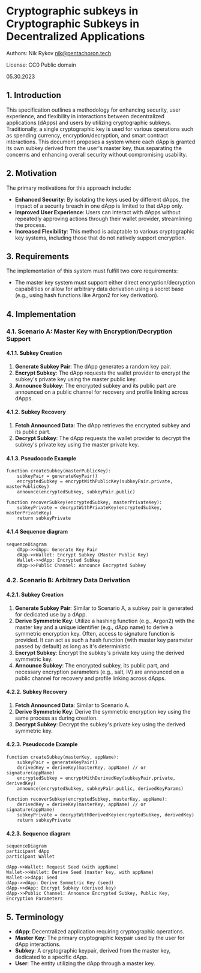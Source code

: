 # Cryptographic subkeys in Cryptographic Subkeys in Decentralized Applications
Authors: Nik Rykov <nik@pentachoron.tech>

License: CC0 Public domain

05.30.2023

## 1. Introduction

This specification outlines a methodology for enhancing security, user experience, and flexibility in interactions between decentralized applications (dApps) and users by utilizing cryptographic subkeys. Traditionally, a single cryptographic key is used for various operations such as spending currency, encryption/decryption, and smart contract interactions. This document proposes a system where each dApp is granted its own subkey derived from the user's master key, thus separating the concerns and enhancing overall security without compromising usability.

## 2. Motivation

The primary motivations for this approach include:
- **Enhanced Security**: By isolating the keys used by different dApps, the impact of a security breach in one dApp is limited to that dApp only.
- **Improved User Experience**: Users can interact with dApps without repeatedly approving actions through their wallet provider, streamlining the process.
- **Increased Flexibility**: This method is adaptable to various cryptographic key systems, including those that do not natively support encryption.

## 3. Requirements

The implementation of this system must fulfill two core requirements:
- The master key system must support either direct encryption/decryption capabilities or allow for arbitrary data derivation using a secret base (e.g., using hash functions like Argon2 for key derivation).

## 4. Implementation

### 4.1. Scenario A: Master Key with Encryption/Decryption Support

#### 4.1.1. Subkey Creation

1. **Generate Subkey Pair**: The dApp generates a random key pair.
2. **Encrypt Subkey**: The dApp requests the wallet provider to encrypt the subkey's private key using the master public key.
3. **Announce Subkey**: The encrypted subkey and its public part are announced on a public channel for recovery and profile linking across dApps.

#### 4.1.2. Subkey Recovery

1. **Fetch Announced Data**: The dApp retrieves the encrypted subkey and its public part.
2. **Decrypt Subkey**: The dApp requests the wallet provider to decrypt the subkey's private key using the master private key.

#### 4.1.3. Pseudocode Example

```plaintext
function createSubkey(masterPublicKey):
    subkeyPair = generateKeyPair()
    encryptedSubkey = encryptWithPublicKey(subkeyPair.private, masterPublicKey)
    announce(encryptedSubkey, subkeyPair.public)

function recoverSubkey(encryptedSubkey, masterPrivateKey):
    subkeyPrivate = decryptWithPrivateKey(encryptedSubkey, masterPrivateKey)
    return subkeyPrivate
```
#### 4.1.4 Sequence diagram

```mermaid
sequenceDiagram
    dApp->>dApp: Generate Key Pair
    dApp->>Wallet: Encrypt Subkey (Master Public Key)
    Wallet->>dApp: Encrypted Subkey
    dApp->>Public Channel: Announce Encrypted Subkey 
```

### 4.2. Scenario B: Arbitrary Data Derivation

#### 4.2.1. Subkey Creation

1. **Generate Subkey Pair**: Similar to Scenario A, a subkey pair is generated for dedicated use by a dApp.
2. **Derive Symmetric Key**: Utilize a hashing function (e.g., Argon2) with the master key and a unique identifier (e.g., dApp name) to derive a symmetric encryption key. Often, access to signature function is provided. It can act as such a hash function (with master key parameter passed by default) as long as it's deterministic.
3. **Encrypt Subkey**: Encrypt the subkey's private key using the derived symmetric key.
4. **Announce Subkey**: The encrypted subkey, its public part, and necessary encryption parameters (e.g., salt, IV) are announced on a public channel for recovery and profile linking across dApps.

#### 4.2.2. Subkey Recovery

1. **Fetch Announced Data**: Similar to Scenario A.
2. **Derive Symmetric Key**: Derive the symmetric encryption key using the same process as during creation.
3. **Decrypt Subkey**: Decrypt the subkey's private key using the derived symmetric key.

#### 4.2.3. Pseudocode Example

```plaintext
function createSubkey(masterKey, appName):
    subkeyPair = generateKeyPair()
    derivedKey = deriveKey(masterKey, appName) // or signature(appName)
    encryptedSubkey = encryptWithDerivedKey(subkeyPair.private, derivedKey)
    announce(encryptedSubkey, subkeyPair.public, derivedKeyParams)

function recoverSubkey(encryptedSubkey, masterKey, appName):
    derivedKey = deriveKey(masterKey, appName) // or signature(appName)
    subkeyPrivate = decryptWithDerivedKey(encryptedSubkey, derivedKey)
    return subkeyPrivate
```

#### 4.2.3. Sequence diagram

```mermaid
sequenceDiagram
participant dApp
participant Wallet

dApp->>Wallet: Request Seed (with appName)
Wallet->>Wallet: Derive Seed (master key, with appName)
Wallet->>dApp: Seed
dApp->>dApp: Derive Symmetric Key (seed)
dApp->>dApp: Encrypt Subkey (derived key)
dApp->>Public Channel: Announce Encrypted Subkey, Public Key, Encryption Parameters

```

## 5. Terminology

- **dApp**: Decentralized application requiring cryptographic operations.
- **Master Key**: The primary cryptographic keypair used by the user for dApp interactions.
- **Subkey**: A cryptographic keypair, derived from the master key, dedicated to a specific dApp.
- **User**: The entity utilizing the dApp through a master key.
